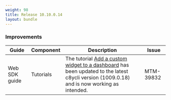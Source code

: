 ```yaml
---
weight: 98
title: Release 10.10.0.14
layout: bundle
---
```

<!--10.10.0.13 - 10.10.0.14-->


### Improvements

<table ><colgroup>
<col style="width: 15%;"><col style="width: 15%;"><col style="width: 55%;"><col style="width: 15%;"></colgroup>
<thead><tr>
<th>
Guide</th>
<th>
Component</th>
<th>
Description</th>
<th>
Issue</th>
</tr>
</thead><tbody>

<tr>
<td>
Web SDK guide</td>
<td>
Tutorials</td>
<td > The tutorial <a href="https://cumulocity.com/guides/web/tutorials/#add-a-custom-widget" class="no-ajaxy">Add a custom widget to a dashboard</a> has been updated to the latest c8ycli version (1009.0.18) and is now working as intended.</td>
<td>
MTM-39832</td>
</tr>

</tbody></table>
